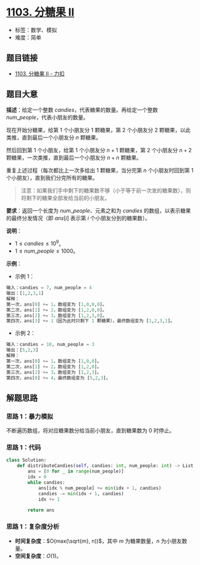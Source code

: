 # [1103. 分糖果 II](https://leetcode.cn/problems/distribute-candies-to-people/)

- 标签：数学、模拟
- 难度：简单

## 题目链接

- [1103. 分糖果 II - 力扣](https://leetcode.cn/problems/distribute-candies-to-people/)

## 题目大意

**描述**：给定一个整数 $candies$，代表糖果的数量。再给定一个整数 $num\_people$，代表小朋友的数量。

现在开始分糖果，给第 $1$ 个小朋友分 $1$ 颗糖果，第 $2$ 个小朋友分 $2$ 颗糖果，以此类推，直到最后一个小朋友分 $n$ 颗糖果。

然后回到第 $1$ 个小朋友，给第 $1$ 个小朋友分 $n + 1$ 颗糖果，第 $2$ 个小朋友分 $n + 2$ 颗糖果，一次类推，直到最后一个小朋友分 $n + n$ 颗糖果。

重复上述过程（每次都比上一次多给出 $1$ 颗糖果，当分完第 $n$ 个小朋友时回到第 $1$ 个小朋友），直到我们分完所有的糖果。

> 注意：如果我们手中剩下的糖果数不够（小于等于前一次发的糖果数），则将剩下的糖果全部发给当前的小朋友。

**要求**：返回一个长度为 $num\_people$、元素之和为 $candies$ 的数组，以表示糖果的最终分发情况（即 $ans[i]$ 表示第 $i$ 个小朋友分到的糖果数）。

**说明**：

- $1 \le candies \le 10^9$。
- $1 \le num\_people \le 1000$。

**示例**：

- 示例 1：

```python
输入：candies = 7, num_people = 4
输出：[1,2,3,1]
解释：
第一次，ans[0] += 1，数组变为 [1,0,0,0]。
第二次，ans[1] += 2，数组变为 [1,2,0,0]。
第三次，ans[2] += 3，数组变为 [1,2,3,0]。
第四次，ans[3] += 1（因为此时只剩下 1 颗糖果），最终数组变为 [1,2,3,1]。
```

- 示例 2：

```python
输入：candies = 10, num_people = 3
输出：[5,2,3]
解释：
第一次，ans[0] += 1，数组变为 [1,0,0]。
第二次，ans[1] += 2，数组变为 [1,2,0]。
第三次，ans[2] += 3，数组变为 [1,2,3]。
第四次，ans[0] += 4，最终数组变为 [5,2,3]。
```

## 解题思路

### 思路 1：暴力模拟

不断遍历数组，将对应糖果数分给当前小朋友，直到糖果数为 $0$ 时停止。

### 思路 1：代码

```python
class Solution:
    def distributeCandies(self, candies: int, num_people: int) -> List[int]:
        ans = [0 for _ in range(num_people)]
        idx = 0
        while candies:
            ans[idx % num_people] += min(idx + 1, candies)
            candies -= min(idx + 1, candies)
            idx += 1
        
        return ans
```

### 思路 1：复杂度分析

- **时间复杂度**：$O(max(\sqrt{m}, n))$，其中 $m$ 为糖果数量，$n$ 为小朋友数量。
- **空间复杂度**：$O(1)$。

